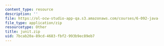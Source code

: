 ```yaml
---
content_type: resource
description: ''
file: https://ol-ocw-studio-app-qa.s3.amazonaws.com/courses/6-092-java-preparation-for-6-170-january-iap-2006/7bcab20a89cd4683fbf2993b9ec89eb7_junit.zip
file_type: application/zip
resourcetype: Other
title: junit.zip
uid: 7bcab20a-89cd-4683-fbf2-993b9ec89eb7
---
```


